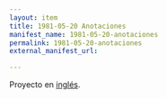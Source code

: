 ```yaml
---
layout: item
title: 1981-05-20 Anotaciones
manifest_name: 1981-05-20-anotaciones
permalink: 1981-05-20-anotaciones
external_manifest_url: 

---
```

<!-- Add an essay or interpretive material below this line,
using HTML or markdown.  Do not modify this file above this line -->
Proyecto en <a href="https://lgsump.github.io/the-sounds-of-war/1981-05-20-annotations">inglés</a>.
<br>

